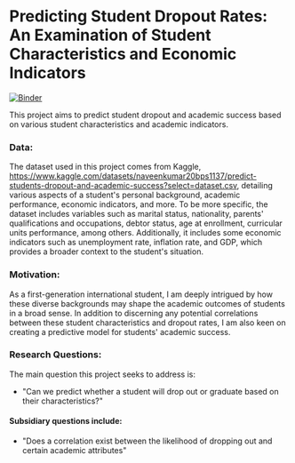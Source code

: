# Predicting Student Dropout Rates: An Examination of Student Characteristics and Economic Indicators

[![Binder](https://mybinder.org/badge_logo.svg)](https://mybinder.org/v2/gh/ConstantineWang/dgthum140/HEAD)

This project aims to predict student dropout and academic success based on various student characteristics and academic indicators.

### Data: 

The dataset used in this project comes from Kaggle, https://www.kaggle.com/datasets/naveenkumar20bps1137/predict-students-dropout-and-academic-success?select=dataset.csv, detailing various aspects of a student's personal background, academic performance, economic indicators, and more. To be more specific, the dataset includes variables such as marital status, nationality, parents' qualifications and occupations, debtor status, age at enrollment, curricular units performance, among others. Additionally, it includes some economic indicators such as unemployment rate, inflation rate, and GDP, which provides a broader context to the student's situation.

### Motivation: 

As a first-generation international student, I am deeply intrigued by how these diverse backgrounds may shape the academic outcomes of students in a broad sense. In addition to discerning any potential correlations between these student characteristics and dropout rates, I am also keen on creating a predictive model for students' academic success.

### Research Questions: 

The main question this project seeks to address is: 
- "Can we predict whether a student will drop out or graduate based on their characteristics?"

#### Subsidiary questions include: 

- "Does a correlation exist between the likelihood of dropping out and certain academic attributes"
